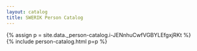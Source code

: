 ```yaml
---
layout: catalog
title: SWERIK Person Catalog
---
```

{% assign p = site.data._person-catalog.i-JENnhuCwfVGBYLEfgxjRKt %}
{% include person-catalog.html p=p %}

